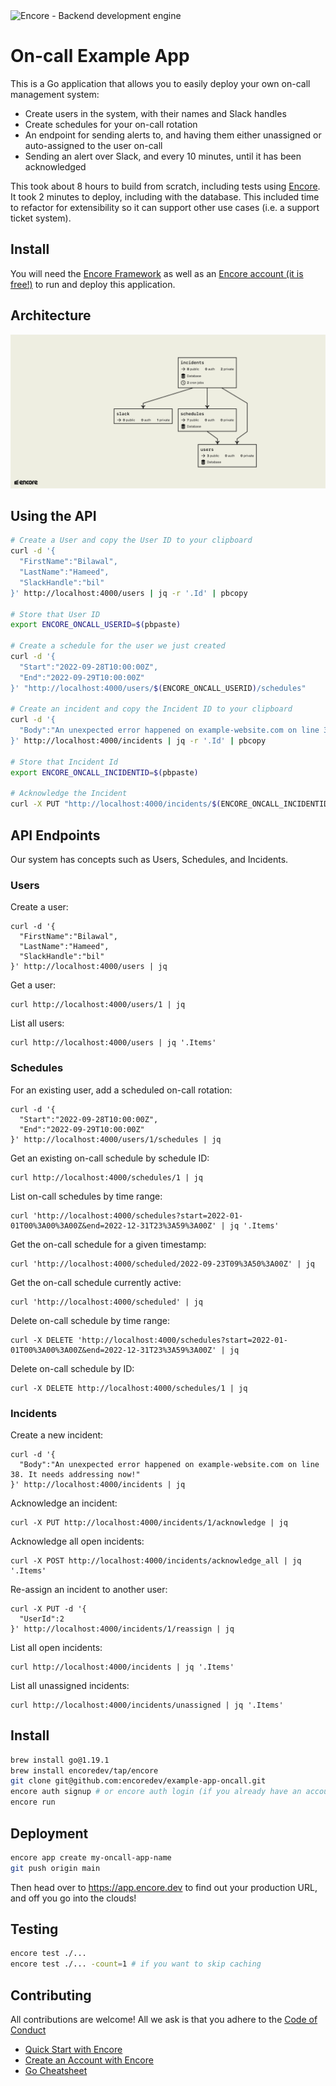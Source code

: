 <img width="200px" src="https://encore.dev/assets/branding/logo/logo.svg" alt="Encore - Backend development engine" />

# On-call Example App

This is a Go application that allows you to easily deploy your own on-call management system:
- Create users in the system, with their names and Slack handles
- Create schedules for your on-call rotation
- An endpoint for sending alerts to, and having them either unassigned or auto-assigned to the user on-call
- Sending an alert over Slack, and every 10 minutes, until it has been acknowledged

This took about 8 hours to build from scratch, including tests using [Encore](https://encore.dev). It took 2 minutes to deploy, including with the database.
This included time to refactor for extensibility so it can support other use cases (i.e. a support ticket system).

## Install

You will need the [Encore Framework](https://encore.dev/docs/install) as well as an [Encore account (it is free!)](https://encore.dev/login) to run and deploy this application.

## Architecture

![](flow.png)

## Using the API

```bash
# Create a User and copy the User ID to your clipboard
curl -d '{
  "FirstName":"Bilawal",
  "LastName":"Hameed",
  "SlackHandle":"bil"
}' http://localhost:4000/users | jq -r '.Id' | pbcopy

# Store that User ID
export ENCORE_ONCALL_USERID=$(pbpaste)

# Create a schedule for the user we just created
curl -d '{
  "Start":"2022-09-28T10:00:00Z",
  "End":"2022-09-29T10:00:00Z"
}' "http://localhost:4000/users/$(ENCORE_ONCALL_USERID)/schedules"

# Create an incident and copy the Incident ID to your clipboard
curl -d '{
  "Body":"An unexpected error happened on example-website.com on line 38. It needs addressing now!"
}' http://localhost:4000/incidents | jq -r '.Id' | pbcopy

# Store that Incident Id
export ENCORE_ONCALL_INCIDENTID=$(pbpaste)

# Acknowledge the Incident
curl -X PUT "http://localhost:4000/incidents/$(ENCORE_ONCALL_INCIDENTID)/acknowledge"
```

## API Endpoints

Our system has concepts such as Users, Schedules, and Incidents.

### Users

Create a user:

```curl
curl -d '{
  "FirstName":"Bilawal",
  "LastName":"Hameed",
  "SlackHandle":"bil"
}' http://localhost:4000/users | jq
```

Get a user:

```curl
curl http://localhost:4000/users/1 | jq
```

List all users:

```curl
curl http://localhost:4000/users | jq '.Items'
```

### Schedules

For an existing user, add a scheduled on-call rotation:

```curl
curl -d '{
  "Start":"2022-09-28T10:00:00Z",
  "End":"2022-09-29T10:00:00Z"
}' http://localhost:4000/users/1/schedules | jq
```

Get an existing on-call schedule by schedule ID:

```curl
curl http://localhost:4000/schedules/1 | jq
```

List on-call schedules by time range:

```curl
curl 'http://localhost:4000/schedules?start=2022-01-01T00%3A00%3A00Z&end=2022-12-31T23%3A59%3A00Z' | jq '.Items'
```

Get the on-call schedule for a given timestamp:

```curl
curl 'http://localhost:4000/scheduled/2022-09-23T09%3A50%3A00Z' | jq
```

Get the on-call schedule currently active:

```curl
curl 'http://localhost:4000/scheduled' | jq
```

Delete on-call schedule by time range:

```curl
curl -X DELETE 'http://localhost:4000/schedules?start=2022-01-01T00%3A00%3A00Z&end=2022-12-31T23%3A59%3A00Z' | jq
```

Delete on-call schedule by ID:

```curl
curl -X DELETE http://localhost:4000/schedules/1 | jq
```

### Incidents

Create a new incident:

```curl
curl -d '{
  "Body":"An unexpected error happened on example-website.com on line 38. It needs addressing now!"
}' http://localhost:4000/incidents | jq
```

Acknowledge an incident:

```curl
curl -X PUT http://localhost:4000/incidents/1/acknowledge | jq
```

Acknowledge all open incidents:

```curl
curl -X POST http://localhost:4000/incidents/acknowledge_all | jq '.Items'
```

Re-assign an incident to another user:

```curl
curl -X PUT -d '{
  "UserId":2
}' http://localhost:4000/incidents/1/reassign | jq
```

List all open incidents:

```curl
curl http://localhost:4000/incidents | jq '.Items'
```

List all unassigned incidents:

```curl
curl http://localhost:4000/incidents/unassigned | jq '.Items'
```

## Install

```bash
brew install go@1.19.1
brew install encoredev/tap/encore
git clone git@github.com:encoredev/example-app-oncall.git
encore auth signup # or encore auth login (if you already have an account)
encore run
```

## Deployment

```bash
encore app create my-oncall-app-name
git push origin main
```

Then head over to <https://app.encore.dev> to find out your production URL, and off you go into the clouds!

## Testing

```bash
encore test ./...
encore test ./... -count=1 # if you want to skip caching
```

## Contributing

All contributions are welcome! All we ask is that you adhere to the [Code of Conduct](https://github.com/encoredev/encore/blob/main/CODE_OF_CONDUCT.md)

- [Quick Start with Encore](https://encore.dev/docs/quick-start)
- [Create an Account with Encore](https://encore.dev/login)
- [Go Cheatsheet](https://encore.dev/guide/go.mod)